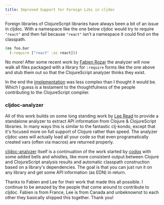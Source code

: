 ```yaml
---
title: Improved Support for Foreign Libs in cljdoc
--- 
```


Foreign libraries of ClojureScript libraries have always been a bit of an issue in cljdoc. With a namespace like the one below cljdoc would try to require `"react"` and then fail because `"react"` isn't a namespace it could find on the classpath. 

```clojure
(ns foo.bar
  (:require ["react" :as react]))
```

No more! After some recent work by [Fabien Rozar](https://github.com/frozar) the analyzer will now walk all files packaged with a library for `:require` forms like the one above and stub them out so that the ClojureScript analyzer thinks they exist.

In the end the [implementation](https://github.com/cljdoc/cljdoc-analyzer/pull/20/files) was less complex than I thought it would be. Which I guess is a testament to the thoughtfulness of the people contributing to the ClojureScript compiler.

### cljdoc-analyzer

All of this work builds on some long standing work by [Lee Read](https://github.com/lread) to provide a standalone analyzer to extract API information from Clojure & ClojureScript libraries. In many ways this is similar to the fantastic clj-kondo, except that it's focused more on full support of Clojure rather than speed. The analyzer cljdoc uses will actually load all your code so that even programatically created vars (often via macros) are returned properly.

[cljdoc-analyzer](https://github.com/cljdoc/cljdoc-analyzer) itself is a continuation of the work started by [codox](https://github.com/weavejester/codox) with some added bells and whistles, like more consistent output between Clojure and ClojureScript analysis results and automatic classpath construction based on a library's dependencies. The goal is that you can just run it on any library and get some API information (as EDN) in return. 

Thanks to Fabien and Lee for their work that made this all possible. I continue to be amazed by the people that come around to contribute to cljdoc. Fabien is from France, Lee is from Canada and unbeknownst to each other they basically shipped this together. Thank you!



